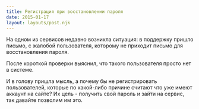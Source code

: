 ```yaml
---
title: Регистрация при восстановлении пароля
date: 2015-01-17
layout: layouts/post.njk
---
```

На одном из сервисов недавно возникла ситуация: в поддержку пришло письмо, с жалобой пользователя, которому не приходит письмо для восстановления пароля.

После короткой проверки выяснил, что такого пользователя просто нет в системе.

И в голову пришла мысль, а почему бы не регистрировать пользователей, которые по какой-либо причине считают что уже имеют аккаунт на сайте? Их цель - получить свой пароль и зайти на сервис, так давайте позволим им это.
